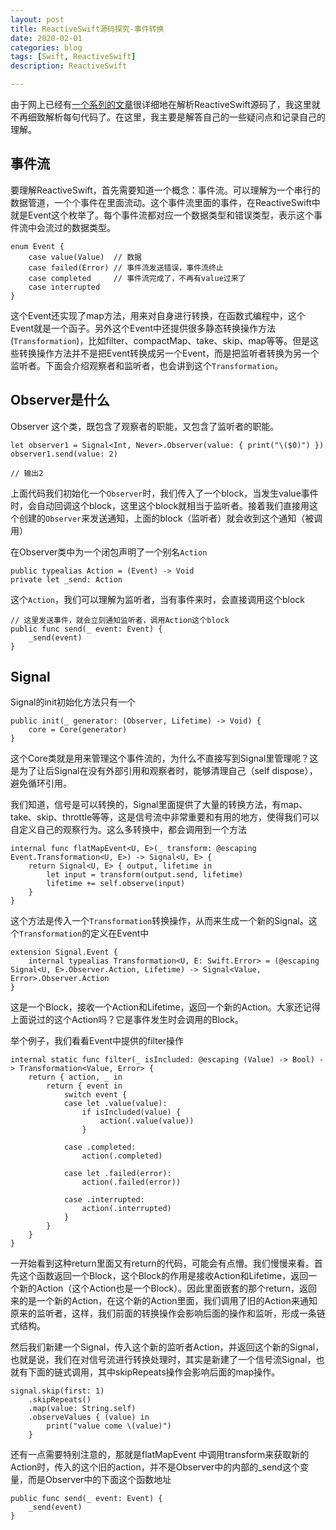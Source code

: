 ```yaml
---
layout: post
title: ReactiveSwift源码探究-事件转换
date: 2020-02-01
categories: blog
tags: [Swift, ReactiveSwift]
description: ReactiveSwift

---
```


由于网上已经有[一个系列的文章](https://www.cnblogs.com/ludashi/p/6908859.html)很详细地在解析ReactiveSwift源码了，我这里就不再细致解析每句代码了。在这里，我主要是解答自己的一些疑问点和记录自己的理解。

## 事件流

要理解ReactiveSwift，首先需要知道一个概念：事件流。可以理解为一个串行的数据管道，一个个事件在里面流动。这个事件流里面的事件，在ReactiveSwift中就是Event这个枚举了。每个事件流都对应一个数据类型和错误类型，表示这个事件流中会流过的数据类型。

```
enum Event {
    case value(Value)  // 数据
    case failed(Error) // 事件流发送错误，事件流终止
    case completed     // 事件流完成了，不再有value过来了
    case interrupted
}
```

这个Event还实现了map方法，用来对自身进行转换，在函数式编程中，这个Event就是一个函子。另外这个Event中还提供很多静态转换操作方法(`Transformation`)，比如filter、compactMap、take、skip、map等等。但是这些转换操作方法并不是把Event转换成另一个Event，而是把监听者转换为另一个监听者。下面会介绍观察者和监听者，也会讲到这个`Transformation`。
                                             
## Observer是什么

Observer 这个类，既包含了观察者的职能，又包含了监听者的职能。

```
let observer1 = Signal<Int, Never>.Observer(value: { print("\($0)") })
observer1.send(value: 2)

// 输出2
```

上面代码我们初始化一个`Observer`时，我们传入了一个block，当发生value事件时，会自动回调这个block，这里这个block就相当于监听者。接着我们直接用这个创建的`Observer`来发送通知，上面的block（监听者）就会收到这个通知（被调用）

在Observer类中为一个闭包声明了一个别名`Action`

```
public typealias Action = (Event) -> Void
private let _send: Action
```

这个`Action`，我们可以理解为监听者，当有事件来时，会直接调用这个block

```
// 这里发送事件，就会立刻通知监听者，调用Action这个block
public func send(_ event: Event) {
    _send(event)
}
```


## Signal

Signal的init初始化方法只有一个

```
public init(_ generator: (Observer, Lifetime) -> Void) {
    core = Core(generator)
}
```

这个Core类就是用来管理这个事件流的，为什么不直接写到Signal里管理呢？这是为了让后Signal在没有外部引用和观察者时，能够清理自己（self dispose），避免循环引用。

我们知道，信号是可以转换的，Signal里面提供了大量的转换方法，有map、take、skip、throttle等等，这是信号流中非常重要和有用的地方，使得我们可以自定义自己的观察行为。这么多转换中，都会调用到一个方法

```
internal func flatMapEvent<U, E>(_ transform: @escaping Event.Transformation<U, E>) -> Signal<U, E> {
    return Signal<U, E> { output, lifetime in
        let input = transform(output.send, lifetime)
        lifetime += self.observe(input)
    }
}
```

这个方法是传入一个`Transformation`转换操作，从而来生成一个新的Signal。这个`Transformation`的定义在Event中

```
extension Signal.Event {
	internal typealias Transformation<U, E: Swift.Error> = (@escaping Signal<U, E>.Observer.Action, Lifetime) -> Signal<Value, Error>.Observer.Action
}
```

这是一个Block，接收一个Action和Lifetime，返回一个新的Action。大家还记得上面说过的这个Action吗？它是事件发生时会调用的Block。

举个例子，我们看看Event中提供的filter操作

```
internal static func filter(_ isIncluded: @escaping (Value) -> Bool) -> Transformation<Value, Error> {
    return { action, _ in
        return { event in
            switch event {
            case let .value(value):
                if isIncluded(value) {
                    action(.value(value))
                }

            case .completed:
                action(.completed)

            case let .failed(error):
                action(.failed(error))

            case .interrupted:
                action(.interrupted)
            }
        }
    }
}
```

一开始看到这种return里面又有return的代码，可能会有点懵。我们慢慢来看。首先这个函数返回一个Block，这个Block的作用是接收Action和Lifetime，返回一个新的Action（这个Action也是一个Block）。因此里面嵌套的那个return，返回来的是一个新的Action，在这个新的Action里面，我们调用了旧的Action来通知原来的监听者，这样，我们前面的转换操作会影响后面的操作和监听，形成一条链式结构。

然后我们新建一个Signal，传入这个新的监听者Action，并返回这个新的Signal，也就是说，我们在对信号流进行转换处理时，其实是新建了一个信号流Signal，也就有下面的链式调用，其中skipRepeats操作会影响后面的map操作。

```
signal.skip(first: 1)
    .skipRepeats()
    .map(value: String.self)
    .observeValues { (value) in
        print("value come \(value)")
    }
``` 

还有一点需要特别注意的，那就是flatMapEvent 中调用transform来获取新的Action时，传入的这个旧的action，并不是Observer中的内部的_send这个变量，而是Observer中的下面这个函数地址

```
public func send(_ event: Event) {
    _send(event)
}
```
